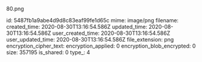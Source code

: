 80.png

id: 5487fb1a9abe4d9d8c83eaf99fe1d65c
mime: image/png
filename: 
created_time: 2020-08-30T13:16:54.586Z
updated_time: 2020-08-30T13:16:54.586Z
user_created_time: 2020-08-30T13:16:54.586Z
user_updated_time: 2020-08-30T13:16:54.586Z
file_extension: png
encryption_cipher_text: 
encryption_applied: 0
encryption_blob_encrypted: 0
size: 357195
is_shared: 0
type_: 4